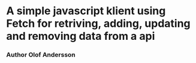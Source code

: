# A simple javascript klient using Fetch for retriving, adding, updating and removing data from a api



### Author Olof Andersson
